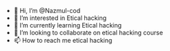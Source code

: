- 👋 Hi, I’m @Nazmul-cod
- 👀 I’m interested in Etical hacking 
- 🌱 I’m currently learning Etical hacking 
- 💞️ I’m looking to collaborate on etical hacking course 
- 📫 How to reach me etical hacking 

<!---
Nazmul-cod/Nazmul-cod is a ✨ special ✨ repository because its `README.md` (this file) appears on your GitHub profile.
You can click the Preview link to take a look at your changes.
--->
